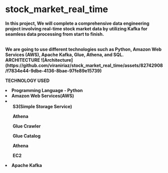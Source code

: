 # stock_market_real_time


<b>In this project, We will complete a comprehensive data engineering project involving real-time stock market data by utilizing Kafka for seamless data processing from start to finish.<b>

<Br>
<b>We are going to use different technologies such as Python, Amazon Web Services (AWS), Apache Kafka, Glue, Athena, and SQL.<b>

<Br>
<B>ARCHITECTURE<B>
![Architecture](https://github.com/viraniriaz/stock_market_real_time/assets/82742908/f7834e44-9dbe-4136-8bae-97fe89e15739)

 <B>TECHNOLOGY USED<B>
 <li> Programming Language - Python </li>
  <li> Amazon Web Services(AWS)<li>
   <ol> S3(Simple Storage Service)</ol>
   <ol>Athena</ol>
   <ol>Glue Crawler</ol>
   <ol>Glue Catalog</ol>
   <ol>Athena</ol>
   <ol>EC2</ol>
   <li>Apache Kafka</li>
   
   
   
